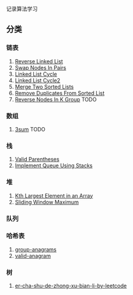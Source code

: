 记录算法学习

## 分类

### 链表
1. [Reverse Linked List](src/main/java/com/aheizi/linked_list/ReverseLinkedList.java)
2. [Swap Nodes In Pairs](src/main/java/com/aheizi/linked_list/SwapNodesInPairs.java)
3. [Linked List Cycle](src/main/java/com/aheizi/linked_list/LinkedListCycle.java)
4. [Linked List Cycle2](src/main/java/com/aheizi/linked_list/LinkedListCycle2.java)
5. [Merge Two Sorted Lists](src/main/java/com/aheizi/linked_list/MergeTwoSortedLists.java)
6. [Remove Duplicates From Sorted List](src/main/java/com/aheizi/linked_list/RemoveDuplicatesFromSortedList.java)
7. [Reverse Nodes In K Group](src/main/java/com/aheizi/linked_list/ReverseNodesInKGroup.java) TODO

### 数组
1. [3sum](src/main/java/com/aheizi/array/Sum3.java) TODO

### 栈
1. [Valid Parentheses](src/main/java/com/aheizi/stack/ValidParentheses.java) 
2. [Implement Queue Using Stacks](src/main/java/com/aheizi/stack/ImplementQueueUsingStacks.java)

### 堆
1. [Kth Largest Element in an Array](src/main/java/com/aheizi/heap/KthLargestElementInArray.java)
2. [Sliding Window Maximum](src/main/java/com/aheizi/heap/SlidingWindowMaximum.java)

### 队列

### 哈希表
1. [group-anagrams](src/main/java/com/aheizi/hash_table/GroupAnagrams.java)
2. [valid-anagram](src/main/java/com/aheizi/hash_table/ValidAnagram.java)

### 树
1. [er-cha-shu-de-zhong-xu-bian-li-by-leetcode](src/main/java/com/aheizi/tree/BinaryTreeInorderTraversal.java)